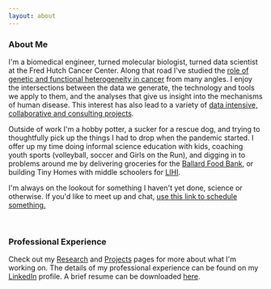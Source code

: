 ```yaml
---
layout: about 
---
```



### About Me
I'm a biomedical engineer, turned molecular biologist, turned data scientist at the Fred Hutch Cancer Center.  Along that road I've studied the [role of genetic and functional heterogeneity in cancer](/research) from many angles.  I enjoy the intersections between the data we generate,  the technology and tools we apply to them, and the analyses that give us insight into the mechanisms of human disease. This interest has also lead to a variety of [data intensive, collaborative and consulting projects](/projects).


Outside of work I'm a hobby potter, a sucker for a rescue dog, and trying to thoughtfully pick up the things I had to drop when the pandemic started.  I offer up my time doing informal science education with kids, coaching youth sports (volleyball, soccer and Girls on the Run), and digging in to problems around me by delivering groceries for the [Ballard Food Bank](https://www.ballardfoodbank.org/), or building Tiny Homes with middle schoolers for [LIHI](https://www.lihihousing.org/).  

I'm always on the lookout for something I haven't yet done, science or otherwise. If you'd like to meet up and chat, [use this link to schedule something.](https://calendly.com/amypag/chat)

<br/>




### Professional Experience

Check out my [Research](/research) and [Projects](/projects) pages for more about what I'm working on.  The details of my professional experience can be found on my [LinkedIn](https://www.linkedin.com/in/amy-paguirigan-75a7299/) profile.  A brief resume can be downloaded [here](/assets/public-Paguirigan-2023.pdf).






